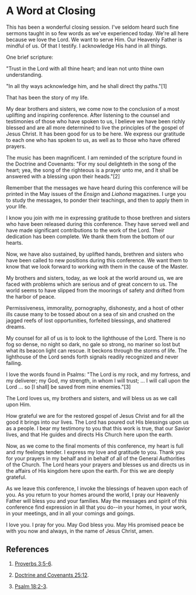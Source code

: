 # A Word at Closing

This has been a wonderful closing session. I've seldom heard such fine sermons
taught in so few words as we've experienced today. We're all here because we
love the Lord. We want to serve Him. Our Heavenly Father is mindful of us. Of
that I testify. I acknowledge His hand in all things.

One brief scripture:

"Trust in the Lord with all thine heart; and lean not unto thine own
understanding.

"In all thy ways acknowledge him, and he shall direct thy paths."[1]

That has been the story of my life.

My dear brothers and sisters, we come now to the conclusion of a most
uplifting and inspiring conference. After listening to the counsel and
testimonies of those who have spoken to us, I believe we have been richly
blessed and are all more determined to live the principles of the gospel of
Jesus Christ. It has been good for us to be here. We express our gratitude to
each one who has spoken to us, as well as to those who have offered prayers.

The music has been magnificent. I am reminded of the scripture found in the
Doctrine and Covenants: "For my soul delighteth in the song of the heart; yea,
the song of the righteous is a prayer unto me, and it shall be answered with a
blessing upon their heads."[2]

Remember that the messages we have heard during this conference will be
printed in the May issues of the _Ensign_ and _Liahona_ magazines. I urge you
to study the messages, to ponder their teachings, and then to apply them in
your life.

I know you join with me in expressing gratitude to those brethren and sisters
who have been released during this conference. They have served well and have
made significant contributions to the work of the Lord. Their dedication has
been complete. We thank them from the bottom of our hearts.

Now, we have also sustained, by uplifted hands, brethren and sisters who have
been called to new positions during this conference. We want them to know that
we look forward to working with them in the cause of the Master.

My brothers and sisters, today, as we look at the world around us, we are
faced with problems which are serious and of great concern to us. The world
seems to have slipped from the moorings of safety and drifted from the harbor
of peace.

Permissiveness, immorality, pornography, dishonesty, and a host of other ills
cause many to be tossed about on a sea of sin and crushed on the jagged reefs
of lost opportunities, forfeited blessings, and shattered dreams.

My counsel for all of us is to look to the lighthouse of the Lord. There is no
fog so dense, no night so dark, no gale so strong, no mariner so lost but what
its beacon light can rescue. It beckons through the storms of life. The
lighthouse of the Lord sends forth signals readily recognized and never
failing.

I love the words found in Psalms: "The Lord is my rock, and my fortress, and
my deliverer; my God, my strength, in whom I will trust; ... I will call upon
the Lord ... so [I shall] be saved from mine enemies."[3]

The Lord loves us, my brothers and sisters, and will bless us as we call upon
Him.

How grateful we are for the restored gospel of Jesus Christ and for all the
good it brings into our lives. The Lord has poured out His blessings upon us
as a people. I bear my testimony to you that this work is true, that our
Savior lives, and that He guides and directs His Church here upon the earth.

Now, as we come to the final moments of this conference, my heart is full and
my feelings tender. I express my love and gratitude to you. Thank you for your
prayers in my behalf and in behalf of all of the General Authorities of the
Church. The Lord hears your prayers and blesses us and directs us in the
affairs of His kingdom here upon the earth. For this we are deeply grateful.

As we leave this conference, I invoke the blessings of heaven upon each of
you. As you return to your homes around the world, I pray our Heavenly Father
will bless you and your families. May the messages and spirit of this
conference find expression in all that you do--in your homes, in your work, in
your meetings, and in all your comings and goings.

I love you. I pray for you. May God bless you. May His promised peace be with
you now and always, in the name of Jesus Christ, amen.

## References

  1. [Proverbs 3:5-6](https://www.lds.org/scriptures/ot/prov/3.5-6?lang=eng#4).

  2. [Doctrine and Covenants 25:12](https://www.lds.org/scriptures/dc-testament/dc/25.12?lang=eng#11).

  3. [Psalm 18:2-3](https://www.lds.org/scriptures/ot/ps/18.2-3?lang=eng#1).

